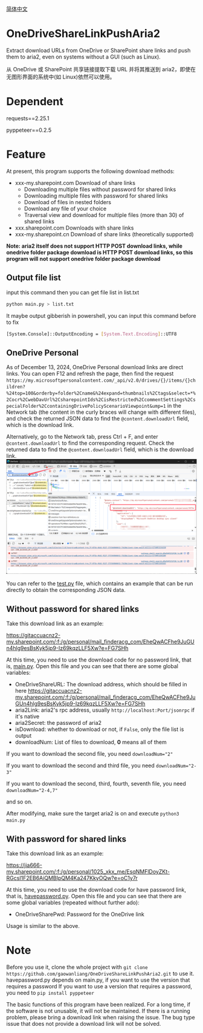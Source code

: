[简体中文](docs/Readme_zh-cn.md)

# OneDriveShareLinkPushAria2

Extract download URLs from OneDrive or SharePoint share links and push them to aria2, even on systems without a GUI (such as Linux).

从 OneDrive 或 SharePoint 共享链接提取下载 URL 并将其推送到 aria2，即使在无图形界面的系统中(如 Linux)依然可以使用。

# Dependent

requests==2.25.1

pyppeteer==0.2.5

# Feature

At present, this program supports the following download methods:

- xxx-my.sharepoint.com Download of share links
  - Downloading multiple files without password for shared links
  - Downloading multiple files with password for shared links
  - Download of files in nested folders
  - Download any file of your choice
  - Traversal view and download for multiple files (more than 30) of shared links
- xxx.sharepoint.com Downloads with share links
- xxx-my.sharepoint.cn Download of share links (theoretically supported)

**Note: aria2 itself does not support HTTP POST download links, while onedrive folder package download is HTTP POST download links, so this program will not support onedrive folder package download**

## Output file list

input this command then you can get file list in list.txt

```bash
python main.py > list.txt
```

It maybe output gibberish in powershell, you can input this command before to fix

```bash
[System.Console]::OutputEncoding = [System.Text.Encoding]::UTF8
```

## OneDrive Personal

As of December 13, 2024, OneDrive Personal download links are direct links. You can open F12 and refresh the page, then find the request `https://my.microsoftpersonalcontent.com/_api/v2.0/drives/{}/items/{}children?%24top=100&orderby=folder%2Cname&%24expand=thumbnails%2Ctags&select=*%2Cocr%2CwebDavUrl%2CsharepointIds%2CisRestricted%2CcommentSettings%2CspecialFolder%2CcontainingDrivePolicyScenarioViewpoint&ump=1` in the Network tab (the content in the curly braces will change with different files), and check the returned JSON data to find the `@content.downloadUrl` field, which is the download link.

Alternatively, go to the Network tab, press Ctrl + F, and enter `@content.downloadUrl` to find the corresponding request. Check the returned data to find the `@content.downloadUrl` field, which is the download link.
![alt text](docs/image.png)

You can refer to the [test.py](test.py) file, which contains an example that can be run directly to obtain the corresponding JSON data.

## Without password for shared links

Take this download link as an example:

https://gitaccuacnz2-my.sharepoint.com/:f:/g/personal/mail_finderacg_com/EheQwACFhe9JuGUn4hlg9esBsKyk5jp9-Iz69kqzLLF5Xw?e=FG7SHh

At this time, you need to use the download code for no password link, that is, [main.py](main.py). Open this file and you can see that there are some global variables:

- OneDriveShareURL: The download address, which should be filled in here https://gitaccuacnz2-my.sharepoint.com/:f:/g/personal/mail_finderacg_com/EheQwACFhe9JuGUn4hlg9esBsKyk5jp9-Iz69kqzLLF5Xw?e=FG7SHh
- aria2Link: aria2's rpc address, usually `http://localhost:Port/jsonrpc` if it's native
- aria2Secret: the password of aria2
- isDownload: whether to download or not, if `False`, only the file list is output
- downloadNum: List of files to download, **0** means all of them

If you want to download the second file, you need `downloadNum="2"`

If you want to download the second and third file, you need `downloadNum="2-3"`

If you want to download the second, third, fourth, seventh file, you need `downloadNum="2-4,7"`

and so on.

After modifying, make sure the target aria2 is on and execute `python3 main.py`

## With password for shared links

Take this download link as an example:

https://jia666-my.sharepoint.com/:f:/g/personal/1025_xkx_me/EsqNMFlDoyZKt-RGcsI1F2EB6AiQMBIpQM4Ka247KkyOQw?e=oC1y7r

At this time, you need to use the download code for have password link, that is, [havepassword.py](havepassword.py). Open this file and you can see that there are some global variables (repeated without further ado):

- OneDriveSharePwd: Password for the OneDrive link

Usage is similar to the above.

# Note

Before you use it, clone the whole project with `git clone https://github.com/gaowanliang/OneDriveShareLinkPushAria2.git` to use it. havepassword.py depends on main.py, if you want to use the version that requires a password If you want to use a version that requires a password, you need to `pip install pyppeteer`

The basic functions of this program have been realized. For a long time, if the software is not unusable, it will not be maintained. If there is a running problem, please bring a download link when raising the issue. The bug type issue that does not provide a download link will not be solved.
